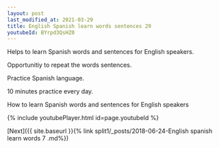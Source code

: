 ```yaml
---
layout: post
last_modified_at: 2021-03-29
title: English Spanish learn words sentences 29 
youtubeId: BYrpd3QsHZ0
---
```

 
 
Helps to learn Spanish words and sentences for English speakers.

Opportunitiy to repeat the words sentences. 

Practice Spanish language. 
 
10 minutes practice every day. 
 
How to learn Spanish words and sentences for English speakers 
 
{% include youtubePlayer.html id=page.youtubeId %}
 
 
[Next]({{ site.baseurl }}{% link  split1/_posts/2018-06-24-English spanish learn words 7 .md%})
 
